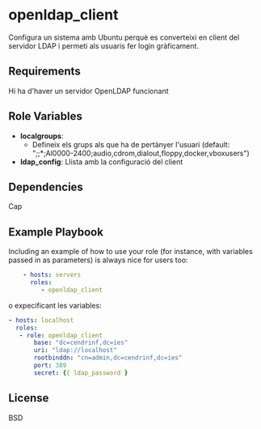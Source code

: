 # openldap_client

Configura un sistema amb Ubuntu perquè es converteixi en client del servidor LDAP i permeti als usuaris fer login gràficament.

## Requirements

Hi ha d'haver un servidor OpenLDAP funcionant

## Role Variables

- **localgroups**:
  - Defineix els grups als que ha de pertànyer l'usuari (default: "*;*;*;Al0000-2400;audio,cdrom,dialout,floppy,docker,vboxusers")
- **ldap_config**: Llista amb la configuració del client

## Dependencies

Cap

## Example Playbook

Including an example of how to use your role (for instance, with variables passed in as parameters) is always nice for users too:

```yaml
    - hosts: servers
      roles:
         - openldap_client
```

o expecificant les variables:

```yaml
- hosts: localhost
  roles:
   - role: openldap_client
       base: "dc=cendrinf,dc=ies"
       uri: "ldap://localhost"
       rootbinddn: "cn=admin,dc=cendrinf,dc=ies"
       port: 389
       secret: {{ ldap_password }
```

## License

BSD
